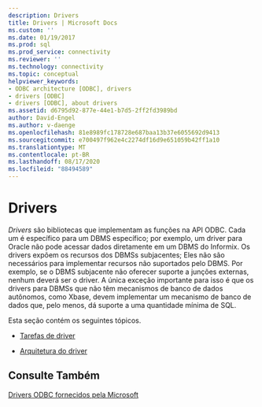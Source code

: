 ```yaml
---
description: Drivers
title: Drivers | Microsoft Docs
ms.custom: ''
ms.date: 01/19/2017
ms.prod: sql
ms.prod_service: connectivity
ms.reviewer: ''
ms.technology: connectivity
ms.topic: conceptual
helpviewer_keywords:
- ODBC architecture [ODBC], drivers
- drivers [ODBC]
- drivers [ODBC], about drivers
ms.assetid: d6795d92-877e-44e1-b7d5-2ff2fd3989bd
author: David-Engel
ms.author: v-daenge
ms.openlocfilehash: 81e8989fc178728e687baa13b37e6055692d9413
ms.sourcegitcommit: e700497f962e4c2274df16d9e651059b42ff1a10
ms.translationtype: MT
ms.contentlocale: pt-BR
ms.lasthandoff: 08/17/2020
ms.locfileid: "88494589"
---
```

# <a name="drivers"></a>Drivers
*Drivers* são bibliotecas que implementam as funções na API ODBC. Cada um é específico para um DBMS específico; por exemplo, um driver para Oracle não pode acessar dados diretamente em um DBMS do Informix. Os drivers expõem os recursos dos DBMSs subjacentes; Eles não são necessários para implementar recursos não suportados pelo DBMS. Por exemplo, se o DBMS subjacente não oferecer suporte a junções externas, nenhum deverá ser o driver. A única exceção importante para isso é que os drivers para DBMSs que não têm mecanismos de banco de dados autônomos, como Xbase, devem implementar um mecanismo de banco de dados que, pelo menos, dá suporte a uma quantidade mínima de SQL.  
  
 Esta seção contém os seguintes tópicos.  
  
-   [Tarefas de driver](../../odbc/reference/driver-tasks.md)  
  
-   [Arquitetura do driver](../../odbc/reference/driver-architecture.md)  
  
## <a name="see-also"></a>Consulte Também  
 [Drivers ODBC fornecidos pela Microsoft](../../odbc/microsoft/microsoft-supplied-odbc-drivers.md)
